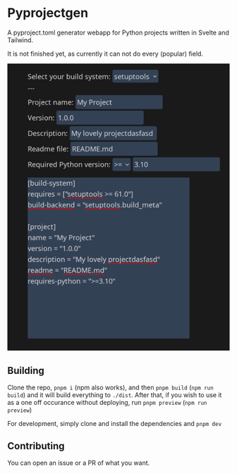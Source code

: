 # Pyprojectgen

A pyproject.toml generator webapp for Python projects written in Svelte and Tailwind.

It is not finished yet, as currently it can not do every (popular) field.

![screenshot of the pyprojectgen ui](assets/image.png)

## Building

Clone the repo, `pnpm i` (npm also works), and then `pnpm build` (`npm run build`) and it will build everything to `./dist`. After that, if you wish to use it as a one off occurance without deploying, run `pnpm preview` (`npm run preview`)

For development, simply clone and install the dependencies and `pnpm dev`

## Contributing

You can open an issue or a PR of what you want.
